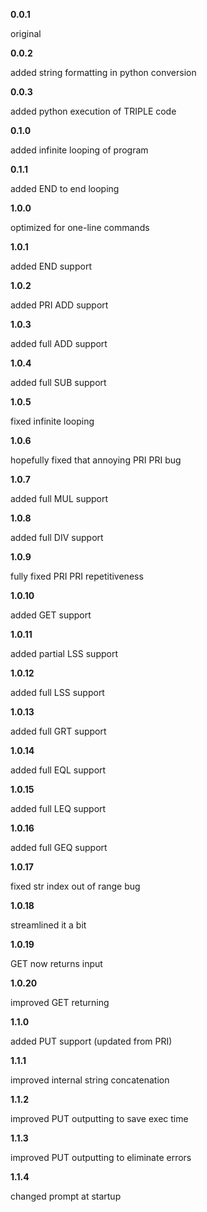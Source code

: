 **0.0.1**

original

**0.0.2**

added string formatting in python conversion

**0.0.3**

added python execution of TRIPLE code

**0.1.0**

added infinite looping of program

**0.1.1**

added END to end looping

**1.0.0**

optimized for one-line commands

**1.0.1**

added END support

**1.0.2**

added PRI ADD support

**1.0.3**

added full ADD support

**1.0.4**

added full SUB support

**1.0.5**

fixed infinite looping

**1.0.6**

hopefully fixed that annoying PRI PRI bug

**1.0.7**

added full MUL support

**1.0.8**

added full DIV support

**1.0.9**

fully fixed PRI PRI repetitiveness

**1.0.10**

added GET support

**1.0.11**

added partial LSS support

**1.0.12**

added full LSS support

**1.0.13**

added full GRT support

**1.0.14**

added full EQL support

**1.0.15**

added full LEQ support

**1.0.16**

added full GEQ support

**1.0.17**

fixed str index out of range bug

**1.0.18**

streamlined it a bit

**1.0.19**

GET now returns input

**1.0.20**

improved GET returning

**1.1.0**

added PUT support (updated from PRI)

**1.1.1**

improved internal string concatenation

**1.1.2**

improved PUT outputting to save exec time

**1.1.3**

improved PUT outputting to eliminate errors

**1.1.4**

changed prompt at startup
